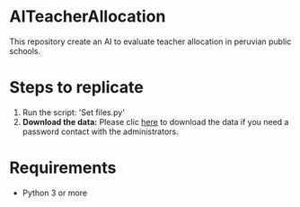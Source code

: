 # AITeacherAllocation
This repository create an AI to evaluate teacher allocation in peruvian public schools.

# Steps to replicate
1. Run the script: 'Set files.py'
2. **Download the data:** Please clic [here](https://1drv.ms/u/s!AodhAFTTDqU00U8a53GPrtoVbxtH?e=CfwMoT) to download the data if you need a password contact with the administrators.

# Requirements
- Python 3 or more
